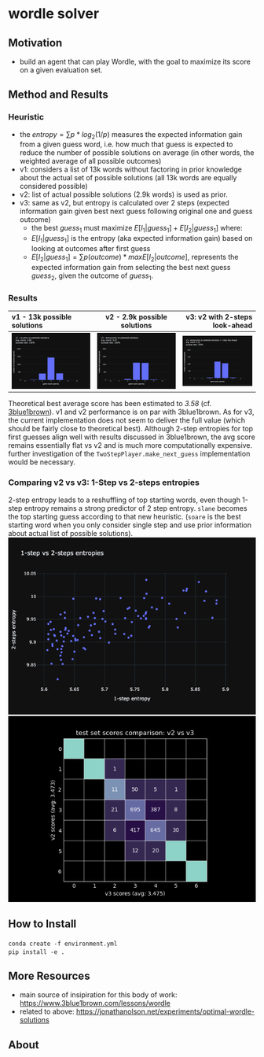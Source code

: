 # wordle solver
## Motivation
* build an agent that can play Wordle, with the goal to maximize its score on a given evaluation set.
## Method and Results

### Heuristic
* the $entropy=\sum p * log_2(1 / p)$ measures the expected information gain from a given guess word, i.e. how much that guess is expected to reduce the number of possible solutions on average (in other words, the weighted average of all possible outcomes)
* v1: considers a list of 13k words without factoring in prior knowledge about the actual set of possible solutions (all 13k words are equally considered possible)
* v2: list of actual possible solutions (2.9k words) is used as prior.
* v3: same as v2, but entropy is calculated over 2 steps (expected information gain given best next guess following original one and guess outcome)
    * the best $guess_1$ must maximize  $E[I_1 | guess_1] + E[I_2 | guess_1]$ where:
    * $E[I_1 | guess_1]$ is the entropy (aka expected information gain) based on looking at outcomes after first guess
    * $E[I_2 | guess_1] = \sum p(outcome) * max E[I_2 | outcome]$, represents the expected information gain from selecting the best next guess $guess_2$, given the outcome of $guess_1$.

### Results
| v1 - 13k possible solutions | v2 - 2.9k possible solutions | v3: v2 with 2-steps look-ahead |
|:---|:---:|---:|
| ![](images/eval_v1.png)| ![](images/eval_v2.png)|  ![](images/eval_v3.png)|

Theoretical best average score has been estimated to *3.58* (cf. [3blue1brown](https://www.3blue1brown.com/lessons/wordle)).
v1 and v2 performance is on par with 3blue1brown.
As for v3, the current implementation does not seem to deliver the full value (which should be fairly close to theoretical best).
Although 2-step entropies for top first guesses align well with results discussed in 3blue1brown, the avg score remains essentially flat vs v2 and is much more computationally expensive. further investigation of the `TwoStepPlayer.make_next_guess` implementation would be necessary.

### Comparing v2 vs v3: 1-Step vs 2-steps entropies
2-step entropy leads to a reshuffling of top starting words, even though 1-step entropy remains a strong predictor of 2 step entropy.
`slane` becomes the top starting guess according to that new heuristic. (`soare` is the best starting word when you only consider single step and use prior information about actual list of possible solutions).
![](images/1_vs_2_steps_entropy_comparison.png)
![](images/confusion_matrix_1_vs_2_steps.png)


## How to Install
`conda create -f environment.yml`  
`pip install -e .`

## More Resources
* main source of insipiration for this body of work: https://www.3blue1brown.com/lessons/wordle
* related to above: https://jonathanolson.net/experiments/optimal-wordle-solutions 

## About

